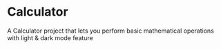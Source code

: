# Calculator
 A Calculator project that lets you perform basic mathematical operations with light & dark mode feature
